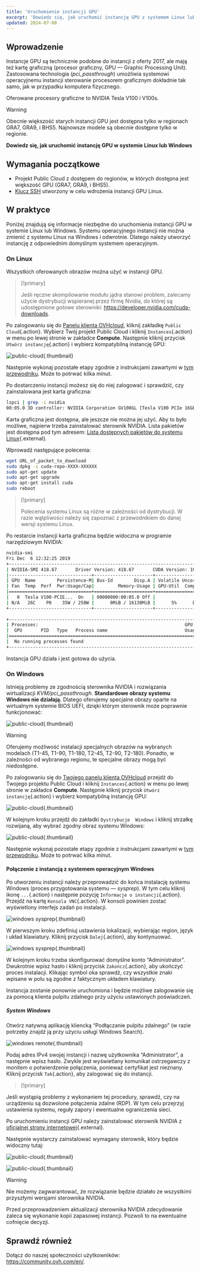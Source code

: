 ```yaml
---
title: 'Uruchomienie instancji GPU'
excerpt: 'Dowiedz się, jak uruchomić instancję GPU z systemem Linux lub Windows'
updated: 2024-07-08
---
```


## Wprowadzenie

Instancje GPU są technicznie podobne do instancji z oferty 2017, ale mają też kartę graficzną (procesor graficzny, GPU — Graphic Processing Unit). Zastosowana technologia (*pci_passthrough*) umożliwia systemowi operacyjnemu instancji sterowanie procesorem graficznym dokładnie tak samo, jak w przypadku komputera fizycznego.

Oferowane procesory graficzne to NVIDIA Tesla V100 i V100s.

> [!warning]
>
> Obecnie większość starych instancji GPU jest dostępna tylko w regionach GRA7, GRA9, i BHS5. Najnowsze modele są obecnie dostępne tylko w regionie.
> 

**Dowiedz się, jak uruchomić instancję GPU w systemie Linux lub Windows**

## Wymagania początkowe

- Projekt Public Cloud z dostępem do regionów, w których dostępna jest większość GPU (GRA7, GRA9, i BHS5).
- [Klucz SSH](/pages/public_cloud/compute/public-cloud-first-steps#step-1-creating-ssh-keys) utworzony w celu wdrożenia instancji GPU Linux.

## W praktyce

Poniżej znajdują się informacje niezbędne do uruchomienia instancji GPU w systemie Linux lub Windows.
Systemu operacyjnego instancji nie można zmienić z systemu Linux na Windows i odwrotnie. Dlatego należy utworzyć instancję z odpowiednim domyślnym systemem operacyjnym.

### On Linux

Wszystkich oferowanych obrazów można użyć w instancji GPU.

> [!primary]
>
> Jeśli ręczne skompilowanie modułu jądra stanowi problem, zalecamy użycie dystrybucji wspieranej przez firmę Nvidia, do której są udostępnione *gotowe* sterowniki: <https://developer.nvidia.com/cuda-downloads>.
> 

Po zalogowaniu się do [Panelu klienta OVHcloud](/links/manager), kliknij zakładkę `Public Cloud`{.action}. Wybierz Twój projekt Public Cloud i kliknij `Instances`{.action} w menu po lewej stronie w zakładce **Compute**. Następnie kliknij przycisk `Utwórz instancję`{.action} i wybierz kompatybilną instancję GPU:

![public-cloud](images/GPU-Flavors_2024.png){.thumbnail}

Następnie wykonaj pozostałe etapy zgodnie z instrukcjami zawartymi w [tym przewodniku](/pages/public_cloud/compute/public-cloud-first-steps#step-3-creating-an-instance). Może to potrwać kilka minut.

Po dostarczeniu instancji możesz się do niej zalogować i sprawdzić, czy zainstalowana jest karta graficzna: 

```bash
lspci | grep -i nvidia
00:05.0 3D controller: NVIDIA Corporation GV100GL [Tesla V100 PCIe 16GB] (rev a1)
```

Karta graficzna jest dostępna, ale jeszcze nie można jej użyć. Aby to było możliwe, najpierw trzeba zainstalować sterownik NVIDIA. Lista pakietów jest dostępna pod tym adresem: [Lista dostępnych pakietów do systemu Linux](http://developer.download.nvidia.com/compute/cuda/repos/){.external}.

Wprowadź następujące polecenia:

```sh
wget URL_of_packet_to_download
sudo dpkg -i cuda-repo-XXXX-XXXXXX
sudo apt-get update
sudo apt-get upgrade
sudo apt-get install cuda
sudo reboot
```

> [!primary]
>
> Polecenia systemu Linux są różne w zależności od dystrybucji. W razie wątpliwości należy się zapoznać z przewodnikiem do danej wersji systemu Linux.
> 

Po restarcie instancji karta graficzna będzie widoczna w programie narzędziowym NVIDIA:

```sh
nvidia-smi
Fri Dec  6 12:32:25 2019       
+-----------------------------------------------------------------------------+
| NVIDIA-SMI 418.67       Driver Version: 418.67       CUDA Version: 10.1     |
|-------------------------------+----------------------+----------------------+
| GPU  Name        Persistence-M| Bus-Id        Disp.A | Volatile Uncorr. ECC |
| Fan  Temp  Perf  Pwr:Usage/Cap|         Memory-Usage | GPU-Util  Compute M. |
|===============================+======================+======================|
|   0  Tesla V100-PCIE...  On   | 00000000:00:05.0 Off |                    0 |
| N/A   26C    P0    35W / 250W |      0MiB / 16130MiB |      5%      Default |
+-------------------------------+----------------------+----------------------+
                                                                               
+-----------------------------------------------------------------------------+
| Processes:                                                       GPU Memory |
|  GPU       PID   Type   Process name                             Usage      |
|=============================================================================|
|  No running processes found                                                 |
+-----------------------------------------------------------------------------+
```

Instancja GPU działa i jest gotowa do użycia.

### On Windows

Istnieją problemy ze zgodnością sterownika NVIDIA i rozwiązania wirtualizacji *KVM/pci_passthrough*. **Standardowe obrazy systemu Windows nie działają.**
Dlatego oferujemy specjalne obrazy oparte na wirtualnym systemie BIOS UEFI, dzięki którym sterownik może poprawnie funkcjonować:

![public-cloud](images/EN-WindowsImages_2024.png){.thumbnail}

> [!warning]
>
> Oferujemy możliwość instalacji specjalnych obrazów na wybranych modelach (T1-45, T1-90, T1-180, T2-45, T2-90, T2-180). Ponadto, w zależności od wybranego regionu, te specjalne obrazy mogą być niedostępne.
>


Po zalogowaniu się do [Twojego panelu klienta OVHcloud](/links/manager) przejdź do Twojego projektu Public Cloud i kliknij `Instances`{.action} w menu po lewej stronie w zakładce **Compute**. Następnie kliknij przycisk `Utwórz instancję`{.action} i wybierz kompatybilną instancję GPU:

![public-cloud](images/GPU-Flavors_2024.png){.thumbnail}

W kolejnym kroku przejdź do zakładki `Dystrybucje  Windows` i kliknij strzałkę rozwijaną, aby wybrać zgodny obraz systemu Windows:

![public-cloud](obrazy/EN-WindowsImages_2024.png){.thumbnail}

Następnie wykonaj pozostałe etapy zgodnie z instrukcjami zawartymi w [tym przewodniku](/pages/public_cloud/compute/public-cloud-first-steps#step-3-creating-an-instance). Może to potrwać kilka minut.

#### Połączenie z instancją z systemem operacyjnym Windows

Po utworzeniu instancji należy przeprowadzić do końca instalację systemu Windows (proces przygotowania systemu — _sysprep_). W tym celu kliknij ikonę `...`{.action} i następnie pozycję `Informacje o instancji`{.action}. Przejdź na kartę `Konsola VNC`{.action}. W konsoli powinien zostać wyświetlony interfejs zadań po instalacji.

![windows sysprep](images/windows-connect-01.png){.thumbnail}

W pierwszym kroku zdefiniuj ustawienia lokalizacji, wybierając region, język i układ klawiatury. Kliknij przycisk `Dalej`{.action}, aby kontynuować.

![windows sysprep](images/windows-connect-02.png){.thumbnail}

W kolejnym kroku trzeba skonfigurować domyślne konto “Administrator”. Dwukrotnie wpisz hasło i kliknij przycisk `Zakończ`{.action}, aby ukończyć proces instalacji. Klikając symbol oka sprawdź, czy wszystkie znaki wpisane w polu są zgodne z faktycznym układem klawiatury.

Instancja zostanie ponownie uruchomiona i będzie możliwe zalogowanie się za pomocą klienta pulpitu zdalnego przy użyciu ustawionych poświadczeń. 

##### **System Windows**

Otwórz natywną aplikację kliencką “Podłączanie pulpitu zdalnego” (w razie potrzeby znajdź ją przy użyciu usługi Windows Search).

![windows remote](/pages/assets/screens/other/windows/windows_rdp.png){.thumbnail}

Podaj adres IPv4 swojej instancji i nazwę użytkownika “Administrator”, a następnie wpisz hasło. Zwykle jest wyświetlany komunikat ostrzegawczy z monitem o potwierdzenie połączenia, ponieważ certyfikat jest nieznany. Kliknij przycisk `Tak`{.action}, aby zalogować się do instancji.

> [!primary]
>
Jeśli wystąpią problemy z wykonaniem tej procedury, sprawdź, czy na urządzeniu są dozwolone połączenia zdalne (RDP). W tym celu przejrzyj ustawienia systemu, reguły zapory i ewentualne ograniczenia sieci.
>

Po uruchomieniu instancji GPU należy zainstalować sterownik NVIDIA z [oficjalnej strony internetowej](https://www.nvidia.com/Download/index.aspx){.external}.

Następnie wystarczy zainstalować wymagany sterownik, który będzie widoczny tutaj:

![public-cloud](images/driverson.png){.thumbnail}

![public-cloud](images/devicemanager.png){.thumbnail}

> [!warning]
>
> Nie możemy zagwarantować, że rozwiązanie będzie działało ze wszystkimi przyszłymi wersjami sterownika NVIDIA.
>
> Przed przeprowadzeniem aktualizacji sterownika NVIDIA zdecydowanie zaleca się wykonanie kopii zapasowej instancji. Pozwoli to na ewentualne cofnięcie decyzji.
>

## Sprawdź również

Dołącz do naszej społeczności użytkowników: <https://community.ovh.com/en/>.